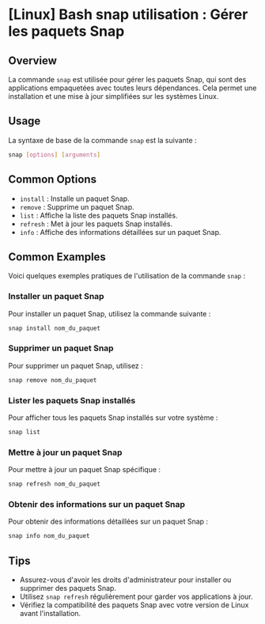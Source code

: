# [Linux] Bash snap utilisation : Gérer les paquets Snap

## Overview
La commande `snap` est utilisée pour gérer les paquets Snap, qui sont des applications empaquetées avec toutes leurs dépendances. Cela permet une installation et une mise à jour simplifiées sur les systèmes Linux.

## Usage
La syntaxe de base de la commande `snap` est la suivante :

```bash
snap [options] [arguments]
```

## Common Options
- `install` : Installe un paquet Snap.
- `remove` : Supprime un paquet Snap.
- `list` : Affiche la liste des paquets Snap installés.
- `refresh` : Met à jour les paquets Snap installés.
- `info` : Affiche des informations détaillées sur un paquet Snap.

## Common Examples
Voici quelques exemples pratiques de l'utilisation de la commande `snap` :

### Installer un paquet Snap
Pour installer un paquet Snap, utilisez la commande suivante :

```bash
snap install nom_du_paquet
```

### Supprimer un paquet Snap
Pour supprimer un paquet Snap, utilisez :

```bash
snap remove nom_du_paquet
```

### Lister les paquets Snap installés
Pour afficher tous les paquets Snap installés sur votre système :

```bash
snap list
```

### Mettre à jour un paquet Snap
Pour mettre à jour un paquet Snap spécifique :

```bash
snap refresh nom_du_paquet
```

### Obtenir des informations sur un paquet Snap
Pour obtenir des informations détaillées sur un paquet Snap :

```bash
snap info nom_du_paquet
```

## Tips
- Assurez-vous d'avoir les droits d'administrateur pour installer ou supprimer des paquets Snap.
- Utilisez `snap refresh` régulièrement pour garder vos applications à jour.
- Vérifiez la compatibilité des paquets Snap avec votre version de Linux avant l'installation.